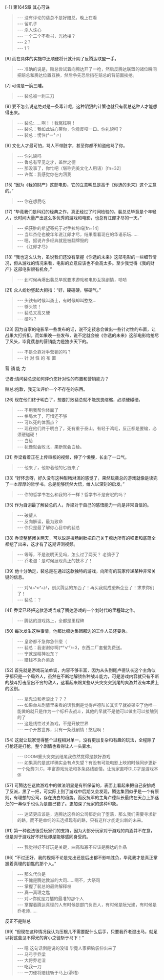 
[-1] 第1645章 其心可诛
>--- 没有评论的裴总不是好赔总，晚上在看<br>
>--- 留爪子<br>
>--- 杀人诛心<br>
>--- 一个二个不看书，光抢楼？<br>
>--- 2？<br>
>--- 1？<br>

[6] 而在具体的实施中还顺便将计就计阴了反腾达联盟一手。
>--- 准确的说是，赔总尝试着向腾达开了一枪，然后反腾达联盟的诸位瞬间把赔总和腾达位置互换，然后争先恐后挡在赔总的背前面挨抢。<br>

[7] 可谓是一箭三雕。
>--- 裴总被一刺三刀<br>

[8] 要不怎么说这绝对是一条毒计呢，这种阴狠的计策也就只有裴总这种人才能想得出来。
>--- 裴总:……啊！！我冤枉啊！<br>
>--- 裴总：我如此诚心带你，你竟反咬一口。你礼貌吗？<br>
>--- 裴总：愣住(°ー°〃)<br>

[9] 文化人才最可怕，骂人不带脏字，甚至你都不知道他骂了你。
>--- 你礼貌吗<br>
>--- 鲁总有罕见之才，盖世之德<br>
>--- 那没事了，你忙吧（堪称完美文化人用语）[fn=32]<br>
>--- 许嵩：我感觉你在内涵我<br>

[15] “因为《我的财产》这部电影，它的立意明显是高于《你选的未来》这个立意的。”
>--- 你在想屁吃<br>

[17] “毕竟我们是科幻的经典之作，真正经过了时间检验的。裴总总毕竟是个年轻人，长时间大量产出这么多优秀的游戏和电影，也总有江郎才尽的一天。”
>--- 把获胜的希望寄托于对手拉垮吗[fn=14]<br>
>--- 当年杰伦也被年年说江郎才尽，结果看看现在的华语乐坛……<br>
>--- 嗯，据说许多经典就是被翻牌毁的<br>
>--- 《江郎才尽》<br>

[18] “我也这么认为，虽说我们还没有掌握《你选的未来》这部电影的一些细节情况，但从游戏的情况来看，电影的立意应该也不会高太多。至少我觉得《我的财产》这部电影很有机会。”
>--- 到时候再爆出裴总早就要求游戏和电影互换剧情，啧啧<br>

[21] 众人纷纷竖起大拇指：“好，硬碰硬，够硬气。”
>--- 头铁有时候叫勇士，有时候却叫憨憨...<br>
>--- 够头铁！<br>
>--- 裴总又高又硬<br>
>--- 硬吗？<br>

[23] 因为自家的电影早一些发布的话，说不定裴总会做出一些针对性的布置，让战果大打折扣。而如果晚一些发布，说不定就会被《你选的未来》这部电影给抢尽了风头，毕竟裴总的营销能力是独步天下的。
>--- 不是全靠对手营销的吗？<br>
>--- 针 对 性 的 布 置 

营 销 能 力

记者:请问裴总您如何评价您针对性的布置和营销能力？

赔总:抱歉，我无法评价一个不存在的东西。<br>

[26] 现在他们终于明白了，想要打败裴总就不能畏畏缩缩，必须硬碰硬。
>--- 不用我帮你体面了<br>
>--- 格局大了，可惜还不够<br>
>--- 可以死的体面点？<br>
>--- 现在他们终于明白了，死有重于泰山，有轻于鸿毛，反正都是要输，必须硬碰硬！<br>
>--- 白给<br>
>--- 犹豫就会败北，果断就会白给。<br>

[31] 乔梁看着正在上传审核的视频，伸了个懒腰，长出了一口气。
>--- 他来了，他带着他的匕首来了<br>

[33] “好怀念呀，好久没有这种酣畅淋漓的感觉了，果然玩裴总的游戏就像是读完了一本厚厚的哲学书。总是能够恍然大悟，给人以深刻的启发。”
>--- 你的哲学书怎么和我的不一样？哲学书不是安眠的吗？<br>

[35] 作为自诩最了解裴总的人，乔梁对于自己的感悟能力一向是非常自信的。
>--- 破壁人<br>
>--- 反向解读，最为致命<br>
>--- 你只是最了解你心目中的裴总<br>

[38] 乔梁整整闭关两天，可以说是搜肠刮肚把自己关于腾达所有的积累和底蕴全都挖了出来，这才有了这期评测视频。
>--- 等等，不是说明天见吗，怎么过了两天？
老鸽子了<br>
>--- 乔老湿：是时候展现真正的技术了！<br>

[39] 他十分确定，裴总是在通过这款独特的游戏，向所有的玩家传递某种非常关键的信息。
>--- 对٩(๑^o^๑)۶，别买腾达的东西了！再买我就成垄断企业了！求求你们了！<br>
>--- 裴总：？<br>

[41] 乔梁已经把这款游戏当成了腾达游戏的一个划时代的里程碑之作。
>--- 腾达的游戏路上，全都是里程碑<br>

[50] 每次发生这种事情，他都比腾达集团那边的工作人员还要急。
>--- 皇帝都不急你急什麼（<br>
>--- 裴总：我谢谢你啊(*°∀°)=3，东西二厂套餐免费送。<br>
>--- 宁就是精神股东？<br>
>--- 赔钱不急乔梁急<br>

[52] 首先就是游戏玩法单调，内容不够丰富，因为从头到尾卢德队长这个主角似乎都只是一个局外人，虽然在不断地解锁各种战斗能力，可是游戏内容就只有不断的战斗打击层出不穷的敌人，这看起来跟某些从头突突突到尾的爽游并没有本质上的区别。
>--- 拿鬼泣和老滚比？？？<br>
>--- 如果单从剧情里来看的话我倒是觉得卢德队长其实早就被架空了他唯一能做的就只是作为一个标杆去战斗，其他的早就不是他可以做主可以接触到的了<br>
>--- 这是线性过关游戏，不是开放世界<br>
>--- 一个开放世界，只有一条线剧情！憋屈啊！<br>

[54] 这就让玩家觉得整个过程相对单一，没有更加复杂和有趣的玩法，全程除了打枪还是打枪，整个剧情也看得让人一头雾水。
>--- DOOM重头突突到结尾我依然觉得是款好游戏<br>
>--- 如果真的是这样确实会有点失望？有没有可能电影上映的时候同步更新一个免费DLC，丰富游戏玩法和多条路线剧情。让玩家直呼DLC才是游戏本体<br>

[57] 可腾达在这款游戏中的做法明显是有所保留的，表面上看起来把自己安排成了反派，黑了一把，可实际上到了游戏中后期又会发现，腾达集团似乎是一个有原则，有理想的公司，存在洗白的趋势。而反抗军的主角卢德队长最终在天台上那迷茫的一幕似乎也认为是自己错了。更加深了玩家的这种印象。
>--- 迷茫更应该是，连腾达这样的公司都走向了堕落，那么我们需要寻求新的路，而不是单纯的去选择现有的路，只有这样才能走出新的未来。<br>

[61] 第一种说法很受玩家们的支持，因为大部分玩家对于游戏的内涵并不在意，但是对于游戏好不好玩却是能够感同身受的。
>--- 我觉得好不好玩是关键，曲高和寡不应该是腾达的作品<br>

[66] “不过还好，我的视频不论是先出还是后出都不影响胜负，毕竟我才是真正掌握着真理的钥匙的那个人。”
>--- 那么代价是<br>
>--- 不愧是腾达教派的大司……啊不，大祭司<br>
>--- 掌握了裴总的最终解释权<br>
>--- 真—真理之匙<br>
>--- 对✓你就是刀插的最准的那个人<br>
>--- 掌握着腾达真理的人有时候是部门负责人，有时候是阮光建，有时候是乔老师……

反正不是赔总<br>

[69] “但现在这种情况我认为压根儿不需要配什么后手，只要我乔老湿出马，就足以将这些见不得光的宵小之徒斩于马下！”
>--- 嗯 这句话倒是说的没错 毕竟人家把脑袋伸出来了<br>
>--- 马弓手乔梁<br>
>--- 大将乔老湿<br>
>--- 吃我一刀<br>
>--- 一刀便将赔钱斩于马上(滑稽)<br>
